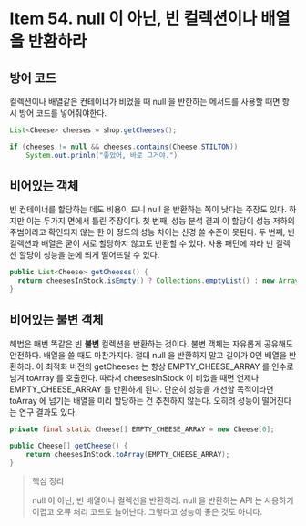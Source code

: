 # Item 54. null 이 아닌, 빈 컬렉션이나 배열을 반환하라

## 방어 코드

컬렉션이나 배열같은 컨테이너가 비었을 때 null 을 반한하는 메서드를 사용할 때면 항시 방어 코드를 넣어줘야한다.

```java
List<Cheese> cheeses = shop.getCheeses();

if (cheeses != null && cheeses.contains(Cheese.STILTON))
	System.out.prinln("좋았어, 바로 그거야.")
```

## 비어있는 객체

빈 컨테이너를 할당하는 데도 비용이 드니 null 을 반환하는 쪽이 낫다는 주장도 있다. 하지만 이는 두가지 면에서 틀린 주장이다. 첫 번째, 성능 분석 결과 이 할당이 성능 저하의 주범이라고 확인되지 않는 한 이 정도의 성능 차이는 신경 쓸 수준이 못된다. 두 번째, 빈 컬렉션과 배열은 굳이 새로 할당하지 않고도 반환할 수 있다. 사용 패턴에 따라 빈 컬렉션 할당이 성능을 눈에 띄게 떨어뜨릴 수 있다. 

```java
public List<Cheese> getCheeses() {
  return cheesesInStock.isEmpty() ? Collections.emptyList() : new ArrayList<>(cheesesInStock);
}
```

## 비어있는 불변 객체

해법은 매번 똑같은 빈 **불변** 컬렉션을 반환하는 것이다. 불변 객체는 자유롭게 공유해도 안전하다. 배열을 쓸 때도 마찬가지다. 절대 null 을 반환하지 말고 길이가 0인 배열을 반환하라. 이 최적화 버전의 getCheeses 는 항상 EMPTY_CHEESE_ARRAY 를 인수로 넘겨 toArray 를 호출한다. 따라서 cheesesInStock 이 비었을 때면 언제나 EMPTY_CHEESE_ARRAY 를 반환하게 된다. 단순히 성능을 개선할 목적이라면 toArray 에 넘기는 배열을 미리 할당하는 건 추천하지 않는다. 오히려 성능이 떨어진다는 연구 결과도 있다.

```java
private final static Cheese[] EMPTY_CHEESE_ARRAY = new Cheese[0];

public Cheese[] getCheese() {
	return cheesesInStock.toArray(EMPTY_CHEESE_ARRAY);
}
```

> 핵심 정리
>
> null 이 아닌, 빈 배열이나 컬렉션을 반환하라. null 을 반환하는 API 는 사용하기 어렵고 오류 처리 코드도 늘어난다. 그렇다고 성능이 좋은 것도 아니다.
